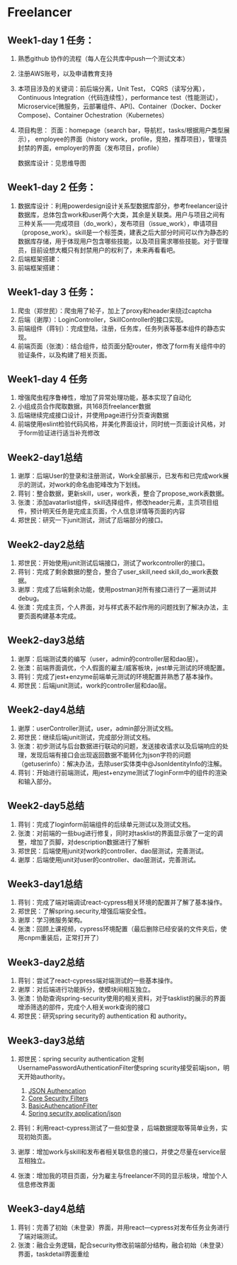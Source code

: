 # Freelancer

## Week1-day 1 任务：

1. 熟悉github 协作的流程（每人在公共库中push一个测试文本）
2. 注册AWS账号，以及申请教育支持
3. 本项目涉及的关键词：前后端分离，Unit Test， CQRS（读写分离），
		Continuous Integration（代码连续性），performance test（性能测试），Microservice[微服务，云部署组件、API]、Container（Docker、Docker Compose)、Container Ochestration（Kubernetes）
4. 项目构思：
		页面：homepage（search bar，导航栏，tasks/根据用户类型展示），
			employee的界面（history work，profile，竞拍，推荐项目），管理员封禁的界面，employer的界面（发布项目，profile）

	数据库设计：见思维导图

## Week1-day 2 任务：

1. 数据库设计：利用powerdesign设计关系型数据库部分，参考freelancer设计数据库，总体包含work和user两个大类，其余是关联类。用户与项目之间有三种关系——完成项目（do_work），发布项目（issue_work），申请项目（propose_work）。skill是一个标签类，建表之后大部分时间可以作为静态的数据库存储，用于体现用户包含哪些技能，以及项目需求哪些技能。对于管理员，目前设想大概只有封禁用户的权利了，未来再看看吧。
2. 后端框架搭建：
3. 前端框架搭建：

## Week1-day 3 任务：

1. 爬虫（郑世民）：爬虫用了轮子，加上了proxy和header来绕过captcha
2. 后端（谢厚）：LoginController，SkillController的接口实现。
3. 前端组件（蒋钊）：完成登陆，注册，任务库，任务列表等基本组件的静态实现。
4. 前端页面（张澳）：结合组件，给页面分配router，修改了form有关组件中的验证条件，以及构建了相关页面。

## Week1-day 4 任务

1. 增强爬虫程序鲁棒性，增加了异常处理功能，基本实现了自动化
2. 小组成员合作爬取数据，共168页freelancer数据
3. 后端继续完成接口设计，并使用page进行分页查询数据
4. 前端使用eslint检验代码风格，并美化界面设计，同时统一页面设计风格，对于form验证进行适当补充修改

## Week2-day1总结
1. 谢厚：后端User的登录和注册测试，Work全部展示，已发布和已完成work展示的测试，对work的命名由驼峰改为下划线。
2. 蒋钊：整合数据，更新skill，user，work表，整合了propose_work表数据。
3. 张澳：添加avatarlist组件，skill选择组件，修改header元素，主页项目组件，预计明天任务是完成主页面，个人信息详情等页面的内容
4. 郑世民：研究一下junit测试，测试了后端部分的接口。

## Week2-day2总结
1. 郑世民：开始使用junit测试后端接口，测试了workcontroller的接口。
2. 蒋钊：完成了剩余数据的整合，整合了user_skill,need skill,do_work表数据。
3. 谢厚：完成了后端剩余功能，使用postman对所有接口进行了一遍测试并debug。
4. 张澳：完成主页，个人界面，对与样式表不起作用的问题找到了解决办法，主要页面构建基本完成。

## Week2-day3总结
1. 谢厚：后端测试类的编写（user，admin的controller层和dao层）。
2. 张澳：前端界面调优，个人假面的雇主/威客板块，jest单元测试的环境配置。
3. 蒋钊：完成了jest+enzyme前端单元测试的环境配置并熟悉了基本操作。
4. 郑世民：后端junit测试，work的controller层和dao层。

## Week2-day4总结

1. 谢厚：userController测试，user，admin部分测试文档。
2. 郑世民：继续后端junit测试，完成部分测试文档。
3. 张澳：初步测试与后台数据进行联动的问题，发送接收请求以及后端响应的处理，发现后端有接口会出现返回数据不能转化为json字符的问题（getuserinfo）：解决办法，去除user实体类中@JsonIdentityInfo的注解。
4. 蒋钊：开始进行前端测试，用jest+enzyme测试了loginForm中的组件的渲染和输入部分。

## Week2-day5总结
1. 蒋钊：完成了loginform前端组件的后续单元测试以及测试文档。
2. 张澳：对前端的一些bug进行修复，同时对tasklist的界面显示做了一定的调整，增加了页脚，对description数据进行了解析
3. 郑世民：后端使用junit对work的controller、dao层测试，完善测试。
4. 谢厚：后端使用junit对user的controller、dao层测试，完善测试。

## Week3-day1总结
1. 蒋钊：完成了端对端调试react-cypress相关环境的配置并了解了基本操作。
2. 郑世民：了解spring.security,增强后端安全性。
3. 谢厚：学习微服务架构。
4. 张澳：回顾上课视频，cypress环境配置（最后删除已经安装的文件夹后，使用cnpm重装后，正常打开了）

## Week3-day2总结
1. 蒋钊：尝试了react-cypress端对端测试的一些基本操作。
2. 谢厚：对后端进行功能拆分，使模块间相互独立。
3. 张澳：协助查询spring-security使用的相关资料，对于tasklist的展示的界面增添筛选的部件，完成个人相关work查询的接口
4. 郑世民：研究spring security的 authentication 和 authority。

## Week3-day3总结
1. 郑世民：spring security authentication 定制UsernamePasswordAuthenticationFilter使spring scurity接受前端json，明天开始authority。
	1. [JSON Authencation](https://stackoverflow.com/questions/19500332/spring-security-and-json-authentication)
	2. [Core Security Filters](https://docs.spring.io/spring-security/site/docs/3.0.x/reference/core-web-filters.html)
	3. [BasicAuthencationFilter](https://docs.spring.io/spring-security/site/docs/3.0.x/apidocs/org/springframework/security/web/authentication/www/BasicAuthenticationFilter.html)
	4. [Spring security application/json](https://www.jianshu.com/p/6df55b0cbbbe)

2. 蒋钊：利用react-cypress测试了一些如登录 ，后端数据提取等简单业务，实现初始页面。
3. 谢厚：增加work与skill和发布者相关联信息的接口，并使之尽量在service层互相独立。
4. 张澳：增加我的项目页面，分为雇主与freelancer不同的显示板块，增加个人信息修改界面

## Week3-day4总结
1. 蒋钊：完善了初始（未登录）界面，并用react—cypress对发布任务业务进行了端对端测试。
2. 张澳：融合业务逻辑，配合security修改前端部分结构，融合初始（未登录）界面，taskdetail界面重绘
